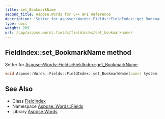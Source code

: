 ```yaml
---
title: set_BookmarkName
second_title: Aspose.Words for C++ API Reference
description: 'Setter for Aspose::Words::Fields::FieldIndex::get_BookmarkName.'
type: docs
weight: 209
url: /cpp/aspose.words.fields/fieldindex/set_bookmarkname/
---
```

## FieldIndex::set_BookmarkName method


Setter for [Aspose::Words::Fields::FieldIndex::get_BookmarkName](../get_bookmarkname/).

```cpp
void Aspose::Words::Fields::FieldIndex::set_BookmarkName(const System::String &value)
```

## See Also

* Class [FieldIndex](../)
* Namespace [Aspose::Words::Fields](../../)
* Library [Aspose.Words](../../../)
